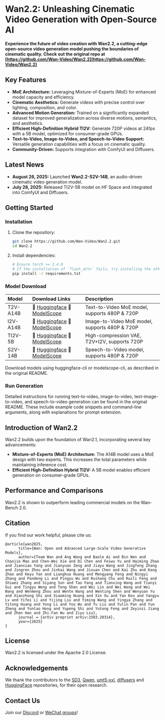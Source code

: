 # Wan2.2: Unleashing Cinematic Video Generation with Open-Source AI

**Experience the future of video creation with Wan2.2, a cutting-edge open-source video generation model pushing the boundaries of cinematic quality. Check out the original repo at [https://github.com/Wan-Video/Wan2.2](https://github.com/Wan-Video/Wan2.2)**

## Key Features

*   **MoE Architecture:** Leveraging Mixture-of-Experts (MoE) for enhanced model capacity and efficiency.
*   **Cinematic Aesthetics:** Generate videos with precise control over lighting, composition, and color.
*   **Advanced Motion Generation:**  Trained on a significantly expanded dataset for improved generalization across diverse motions, semantics, and aesthetics.
*   **Efficient High-Definition Hybrid TI2V:**  Generate 720P videos at 24fps with a 5B model, optimized for consumer-grade GPUs.
*   **Text-to-Video, Image-to-Video, and Speech-to-Video Support:** Versatile generation capabilities with a focus on cinematic quality.
*   **Community-Driven:** Supports integration with ComfyUI and Diffusers.

## Latest News

*   **August 26, 2025:** Launched **Wan2.2-S2V-14B**, an audio-driven cinematic video generation model.
*   **July 28, 2025:** Released TI2V-5B model on HF Space and integrated into ComfyUI and Diffusers.

## Getting Started

### Installation

1.  Clone the repository:

    ```bash
    git clone https://github.com/Wan-Video/Wan2.2.git
    cd Wan2.2
    ```

2.  Install dependencies:

    ```bash
    # Ensure torch >= 2.4.0
    # If the installation of `flash_attn` fails, try installing the other packages first and install `flash_attn` last
    pip install -r requirements.txt
    ```

### Model Download

| Model             | Download Links                                                                                                                            | Description                                              |
| :---------------- | :---------------------------------------------------------------------------------------------------------------------------------------- | :------------------------------------------------------- |
| T2V-A14B          | 🤗 [Huggingface](https://huggingface.co/Wan-AI/Wan2.2-T2V-A14B) 🤖 [ModelScope](https://modelscope.cn/models/Wan-AI/Wan2.2-T2V-A14B)         | Text-to-Video MoE model, supports 480P & 720P           |
| I2V-A14B          | 🤗 [Huggingface](https://huggingface.co/Wan-AI/Wan2.2-I2V-A14B) 🤖 [ModelScope](https://modelscope.cn/models/Wan-AI/Wan2.2-I2V-A14B)         | Image-to-Video MoE model, supports 480P & 720P           |
| TI2V-5B           | 🤗 [Huggingface](https://huggingface.co/Wan-AI/Wan2.2-TI2V-5B)  🤖 [ModelScope](https://modelscope.cn/models/Wan-AI/Wan2.2-TI2V-5B)          | High-compression VAE, T2V+I2V, supports 720P           |
| S2V-14B           | 🤗 [Huggingface](https://huggingface.co/Wan-AI/Wan2.2-S2V-14B)  🤖 [ModelScope](https://modelscope.cn/models/Wan-AI/Wan2.2-S2V-14B)          | Speech-to-Video model, supports 480P & 720P           |

Download models using huggingface-cli or modelscope-cli, as described in the original README.

### Run Generation

Detailed instructions for running text-to-video, image-to-video, text-image-to-video, and speech-to-video generation can be found in the original README.  These include example code snippets and command-line arguments, along with explanations for prompt extension.

## Introduction of Wan2.2

Wan2.2 builds upon the foundation of Wan2.1, incorporating several key advancements:

*   **Mixture-of-Experts (MoE) Architecture:** The A14B model uses a MoE design with two experts. This increases the total parameters while maintaining inference cost.
*   **Efficient High-Definition Hybrid TI2V:** A 5B model enables efficient generation on consumer-grade GPUs.

## Performance and Comparisons

Wan2.2 is shown to outperform leading commercial models on the Wan-Bench 2.0.

## Citation

If you find our work helpful, please cite us:

```
@article{wan2025,
      title={Wan: Open and Advanced Large-Scale Video Generative Models},
      author={Team Wan and Ang Wang and Baole Ai and Bin Wen and Chaojie Mao and Chen-Wei Xie and Di Chen and Feiwu Yu and Haiming Zhao and Jianxiao Yang and Jianyuan Zeng and Jiayu Wang and Jingfeng Zhang and Jingren Zhou and Jinkai Wang and Jixuan Chen and Kai Zhu and Kang Zhao and Keyu Yan and Lianghua Huang and Mengyang Feng and Ningyi Zhang and Pandeng Li and Pingyu Wu and Ruihang Chu and Ruili Feng and Shiwei Zhang and Siyang Sun and Tao Fang and Tianxing Wang and Tianyi Gui and Tingyu Weng and Tong Shen and Wei Lin and Wei Wang and Wei Wang and Wenmeng Zhou and Wente Wang and Wenting Shen and Wenyuan Yu and Xianzhong Shi and Xiaoming Huang and Xin Xu and Yan Kou and Yangyu Lv and Yifei Li and Yijing Liu and Yiming Wang and Yingya Zhang and Yitong Huang and Yong Li and You Wu and Yu Liu and Yulin Pan and Yun Zheng and Yuntao Hong and Yupeng Shi and Yutong Feng and Zeyinzi Jiang and Zhen Han and Zhi-Fan Wu and Ziyu Liu},
      journal = {arXiv preprint arXiv:2503.20314},
      year={2025}
}
```

## License

Wan2.2 is licensed under the Apache 2.0 License.

## Acknowledgements

We thank the contributors to the [SD3](https://huggingface.co/stabilityai/stable-diffusion-3-medium), [Qwen](https://huggingface.co/Qwen), [umt5-xxl](https://huggingface.co/google/umt5-xxl), [diffusers](https://github.com/huggingface/diffusers) and [HuggingFace](https://huggingface.co) repositories, for their open research.

## Contact Us

Join our [Discord](https://discord.gg/AKNgpMK4Yj) or [WeChat groups](https://gw.alicdn.com/imgextra/i2/O1CN01tqjWFi1ByuyehkTSB_!!6000000000015-0-tps-611-1279.jpg)!